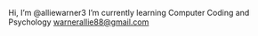 Hi, I’m @alliewarner3
I’m currently learning Computer Coding and Psychology
warnerallie88@gmail.com
